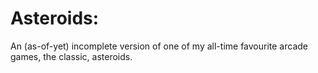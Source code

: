 # Asteroids: 

An (as-of-yet) incomplete version of one of my all-time favourite arcade games, the classic, asteroids. 